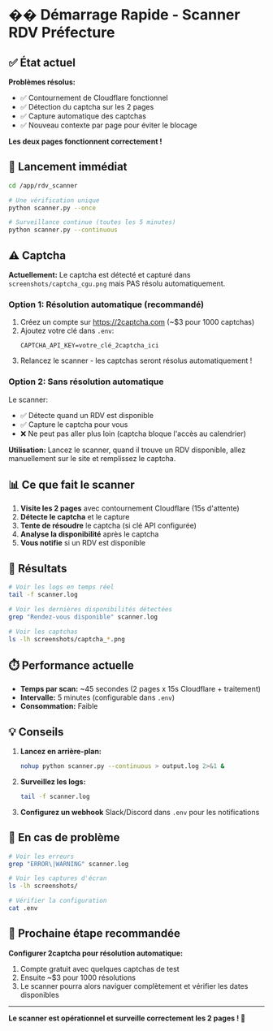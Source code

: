 # �� Démarrage Rapide - Scanner RDV Préfecture

## ✅ État actuel

**Problèmes résolus:**
- ✅ Contournement de Cloudflare fonctionnel
- ✅ Détection du captcha sur les 2 pages
- ✅ Capture automatique des captchas
- ✅ Nouveau contexte par page pour éviter le blocage

**Les deux pages fonctionnent correctement !**

## 🎯 Lancement immédiat

```bash
cd /app/rdv_scanner

# Une vérification unique
python scanner.py --once

# Surveillance continue (toutes les 5 minutes)
python scanner.py --continuous
```

## ⚠️ Captcha

**Actuellement:** Le captcha est détecté et capturé dans `screenshots/captcha_cgu.png` mais PAS résolu automatiquement.

### Option 1: Résolution automatique (recommandé)

1. Créez un compte sur https://2captcha.com (~$3 pour 1000 captchas)
2. Ajoutez votre clé dans `.env`:
   ```
   CAPTCHA_API_KEY=votre_clé_2captcha_ici
   ```
3. Relancez le scanner - les captchas seront résolus automatiquement !

### Option 2: Sans résolution automatique

Le scanner:
- ✅ Détecte quand un RDV est disponible
- ✅ Capture le captcha pour vous
- ❌ Ne peut pas aller plus loin (captcha bloque l'accès au calendrier)

**Utilisation:** Lancez le scanner, quand il trouve un RDV disponible, allez manuellement sur le site et remplissez le captcha.

## 📊 Ce que fait le scanner

1. **Visite les 2 pages** avec contournement Cloudflare (15s d'attente)
2. **Détecte le captcha** et le capture
3. **Tente de résoudre** le captcha (si clé API configurée)
4. **Analyse la disponibilité** après le captcha
5. **Vous notifie** si un RDV est disponible

## 🔔 Résultats

```bash
# Voir les logs en temps réel
tail -f scanner.log

# Voir les dernières disponibilités détectées
grep "Rendez-vous disponible" scanner.log

# Voir les captchas
ls -lh screenshots/captcha_*.png
```

## ⏱️ Performance actuelle

- **Temps par scan:** ~45 secondes (2 pages x 15s Cloudflare + traitement)
- **Intervalle:** 5 minutes (configurable dans `.env`)
- **Consommation:** Faible

## 💡 Conseils

1. **Lancez en arrière-plan:**
   ```bash
   nohup python scanner.py --continuous > output.log 2>&1 &
   ```

2. **Surveillez les logs:**
   ```bash
   tail -f scanner.log
   ```

3. **Configurez un webhook** Slack/Discord dans `.env` pour les notifications

## 🐛 En cas de problème

```bash
# Voir les erreurs
grep "ERROR\|WARNING" scanner.log

# Voir les captures d'écran
ls -lh screenshots/

# Vérifier la configuration
cat .env
```

## 📝 Prochaine étape recommandée

**Configurer 2captcha pour résolution automatique:**
1. Compte gratuit avec quelques captchas de test
2. Ensuite ~$3 pour 1000 résolutions
3. Le scanner pourra alors naviguer complètement et vérifier les dates disponibles

---

**Le scanner est opérationnel et surveille correctement les 2 pages ! 🎉**
